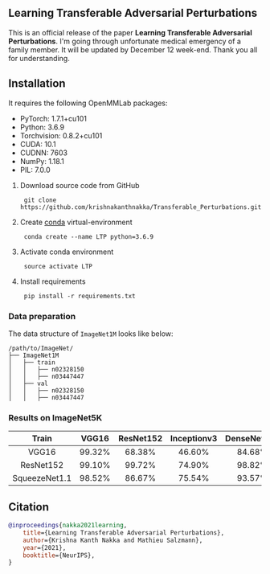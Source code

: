 
## Learning Transferable Adversarial Perturbations

This is an official release of the paper **Learning Transferable Adversarial Perturbations**. I'm going through unfortunate medical emergency of a family member. It will be updated by December 12 week-end. Thank you all for understanding.



## Installation

It requires the following OpenMMLab packages:

- PyTorch: 1.7.1+cu101
- Python: 3.6.9
- Torchvision: 0.8.2+cu101
- CUDA: 10.1
- CUDNN: 7603
- NumPy: 1.18.1
- PIL: 7.0.0

1. Download source code from GitHub
   ```
    git clone https://github.com/krishnakanthnakka/Transferable_Perturbations.git
   ```
2. Create [conda](https://docs.conda.io/en/latest/miniconda.html) virtual-environment
   ```
    conda create --name LTP python=3.6.9
   ```
3. Activate conda environment
   ```
    source activate LTP
   ```
4. Install requirements
   ```
    pip install -r requirements.txt
    ```


### Data preparation

The data structure of ```ImageNet1M``` looks like below:

```text
/path/to/ImageNet/
├── ImageNet1M
│   ├── train
│   │   ├── n02328150
│   │   ├── n03447447
│   ├── val
│   │   ├── n02328150
│   │   ├── n03447447
```


### Results on ImageNet5K

| Train  | VGG16 | ResNet152 | Inceptionv3 | DenseNet121 | SqueezeNet1.1 | ShuffleNet  | MNASNet  |    MobileNet |
| :---:  | :---: | :---:     | :---:       | :---:       | :---:      | :---:       |  :---:   |       :---:  |
|  VGG16| 99.32% |68.38%    | 46.60%        |84.68%      | 86.52%     | 67.84%      | 90.44%   |   60.08%     |
|ResNet152|99.10%|  99.72%  | 74.90%        |  98.82%   | 89.12%        | 96.48%    | 94.00%    |86.44%         |
|SqueezeNet1.1|  98.52%|   86.67%|   75.54% |   93.57%  |  92.47% |   89.44%        | 92.91%    |   82.75%|

## Citation

```bibtex
@inproceedings{nakka2021learning,
    title={Learning Transferable Adversarial Perturbations},
    author={Krishna Kanth Nakka and Mathieu Salzmann},
    year={2021},
    booktitle={NeurIPS},
}
```
